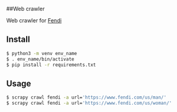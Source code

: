 ##Web crawler

Web crawler for [Fendi](https://www.fendi.com)

## Install

``` bash
$ python3 -m venv env_name
$ . env_name/bin/activate
$ pip install -r requirements.txt
```

## Usage

``` bash
$ scrapy crawl fendi -a url='https://www.fendi.com/us/man/'
$ scrapy crawl fendi -a url='https://www.fendi.com/us/woman/'
```
